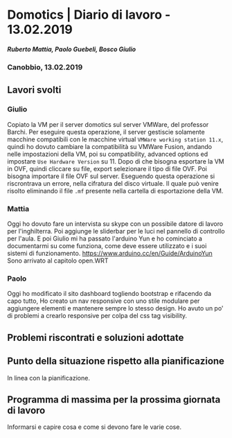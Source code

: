 # Domotics | Diario di lavoro - 13.02.2019

##### Ruberto Mattia, Paolo Guebeli, Bosco Giulio

### Canobbio, 13.02.2019

## Lavori svolti

### Giulio

Copiato la VM per il server domotics sul server VMWare, del professor Barchi.
Per eseguire questa operazione, il server gestiscie solamente macchine compatibili con le macchine
virtual `VMWare working station 11.x`, quindi ho dovuto cambiare la compatibilit&agrave; su VMWare
Fusion, andando nelle impostazioni della VM, poi su compatibility, advanced options ed impostare
`Use Hardware Version` su 11. Dopo di che bisogna esportare la VM in OVF, quindi cliccare su file,
export selezionare il tipo di file OVF.
Poi bisogna importare il file OVF sul server. Eseguendo questa operazione si riscrontrava un errore,
nella cifratura del disco virtuale. Il quale pu&ograve; venire risolto eliminando il file `.mf`
presente nella cartella di esportazione della VM.

### Mattia

Oggi ho dovuto fare un intervista su skype con un possibile datore di lavoro per l'inghilterra.
Poi aggiunge le sliderbar per le luci nel pannello di controllo per l'aula.
E poi Giulio mi ha passato l'arduino Yun e ho cominciato a documentarmi su come funziona, come
deve essere utilizzato e i suoi sistemi di funzionamento.
https://www.arduino.cc/en/Guide/ArduinoYun
Sono arrivato al capitolo open.WRT

### Paolo

Oggi ho modificato il sito dashboard togliendo bootstrap e rifacendo da capo tutto,
Ho creato un nav responsive con uno stile modulare per aggiungere elementi e mantenere
sempre lo stesso design. Ho avuto un po' di problemi a crearlo responsive per colpa del
css tag visibility.


##  Problemi riscontrati e soluzioni adottate


##  Punto della situazione rispetto alla pianificazione
In linea con la pianificazione.


## Programma di massima per la prossima giornata di lavoro
Informarsi e capire cosa e come si devono fare le varie cose.
